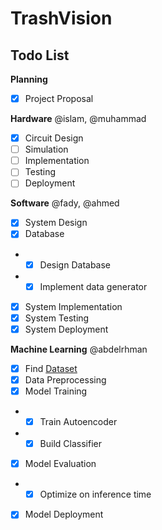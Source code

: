 # TrashVision

## Todo List

**Planning**
- [x] Project Proposal

**Hardware** @islam, @muhammad
- [x] Circuit Design
- [ ] Simulation
- [ ] Implementation
- [ ] Testing
- [ ] Deployment

**Software** @fady, @ahmed
- [x] System Design
- [x] Database
- - [x] Design Database
- - [x] Implement data generator
- [x] System Implementation
- [x] System Testing
- [x] System Deployment

**Machine Learning** @abdelrhman
- [x] Find [Dataset](https://www.kaggle.com/datasets/mostafaabla/garbage-classification)
- [x] Data Preprocessing
- [x] Model Training
- - [x] Train Autoencoder
- - [x] Build Classifier
- [x] Model Evaluation
- - [x] Optimize on inference time
- [x] Model Deployment

